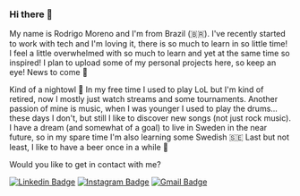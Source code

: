 ### Hi there 🧐

<!--
**rmoreno-w/rmoreno-w** is a ✨ _special_ ✨ repository because its `README.md` (this file) appears on your GitHub profile.

Here are some ideas to get you started:

- 🔭 I’m currently working on ...
- 🌱 I’m currently learning ...
- 👯 I’m looking to collaborate on ...
- 🤔 I’m looking for help with ...
- 💬 Ask me about ...
- 📫 How to reach me: ...
- 😄 Pronouns: ...
- ⚡ Fun fact: ...
-->

My name is Rodrigo Moreno and I'm from Brazil (🇧🇷). I've recently started to work with tech and I'm loving it, there is so much to learn in so little time! I feel a little overwhelmed with so much to learn and yet at the same time so inspired! I plan to upload some of my personal projects here, so keep an eye! News to come 👀

Kind of a nightowl 🌙 In my free time I used to play LoL but I'm kind of retired, now I mostly just watch streams and some tournaments. Another passion of mine is music, when I was younger I used to play the drums... these days I don't, but still I like to discover new songs (not just rock music). I have a dream (and somewhat of a goal) to live in Sweden in the near future, so in my spare time I'm also learning some Swedish 🇸🇪 Last but not least, I like to have a beer once in a while 🍺

Would you like to get in contact with me?

[![Linkedin Badge](https://img.shields.io/badge/-LinkedIn-blue?style=flat&logo=Linkedin&logoColor=white&link=https://www.linkedin.com/in/rmoreno-w)](https://www.linkedin.com/in/rmoreno-w)
[![Instagram Badge](https://img.shields.io/badge/-Instagram-blueviolet?style=flat&logo=Instagram&logoColor=white&link=https://www.instagram.com/rmoreno.w/)](https://www.instagram.com/rmoreno.w/)
[![Gmail Badge](https://img.shields.io/badge/-rmoreno.w@gmail.com-c14438?style=flat&logo=Gmail&logoColor=white&link=mailto:rmoreno.w@gmail.com)](mailto:rmoreno.w@gmail.com)

